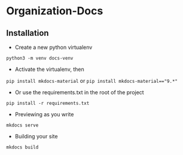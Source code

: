 # Organization-Docs

## Installation

- Create a new python virtualenv

`python3 -m venv docs-venv`

- Activate the virtualenv, then

`pip install mkdocs-material` or `pip install mkdocs-material=="9.*"`

- Or use the requirements.txt in the root of the project

`pip install -r requirements.txt`

- Previewing as you write

`mkdocs serve`

- Building your site

`mkdocs build`
